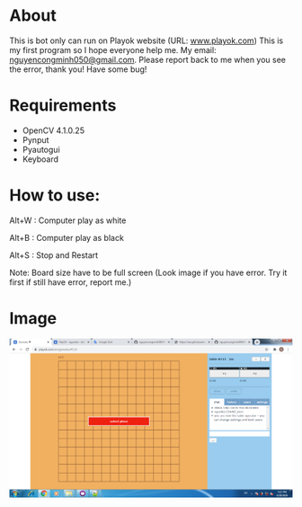 # About
This is bot only can run on Playok website (URL: www.playok.com)
This is my first program so I hope everyone help me. My email: nguyencongminh050@gmail.com. Please report back to me when you see the error, thank you!
Have some bug!
# Requirements
- OpenCV 4.1.0.25
- Pynput
- Pyautogui
- Keyboard
# How to use:
Alt+W : Computer play as white

Alt+B : Computer play as black

Alt+S : Stop and Restart

Note: Board size have to be full screen (Look image if you have error. Try it first if still have error, report me.)

# Image
![Image](https://github.com/nguyencongminh090/Program/blob/master/Board.png)
